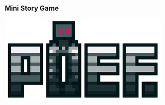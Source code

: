 Mini Story Game
-----------------------
![alt text](https://github.com/Chooken/Poef./blob/main/ConceptArt/Poef-title-transparent.png?raw=true)
